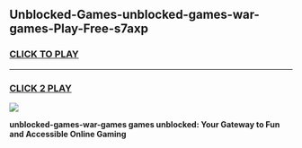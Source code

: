 
## Unblocked-Games-unblocked-games-war-games-Play-Free-s7axp
<h3>
<a href="https://premium76.site?title=unblocked-games-war-games&ref=19M">CLICK TO PLAY</a></h3>
<hr>

<h3>
<a href="https://premium76.site?title=unblocked-games-war-games&ref=19M">CLICK 2 PLAY</a>
  
</h3>

<a href="https://premium76.site?title=unblocked-games-war-games&ref=19M"><img src="https://clearcache.store/games.png"></a>


**unblocked-games-war-games games unblocked: Your Gateway to Fun and Accessible Online Gaming**
